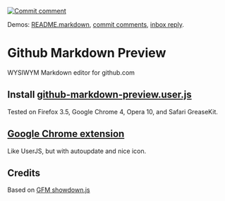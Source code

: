 [![Commit comment](http://cloud.github.com/downloads/NV/github-live-preview/commit.gif)](http://nv.github.com/github-live-preview/examples/commit.html)

Demos: [README.markdown](http://nv.github.com/github-live-preview/examples/readme-markdown.html), [commit comments](http://nv.github.com/github-live-preview/examples/commit.html), [inbox reply](http://nv.github.com/github-live-preview/examples/reply.html).

# Github Markdown Preview

WYSIWYM Markdown editor for github.com

## Install [github-markdown-preview.user.js](http://userscripts.org/scripts/source/65788.user.js)
Tested on Firefox 3.5, Google Chrome 4, Opera 10, and Safari GreaseKit.

## [Google Chrome extension](https://chrome.google.com/extensions/detail/cpojebknccclkjabfngjlcknonpmhhol)
Like UserJS, but with autoupdate and nice icon.

## Credits
Based on [GFM showdown.js](http://github.github.com/github-flavored-markdown/preview.html)